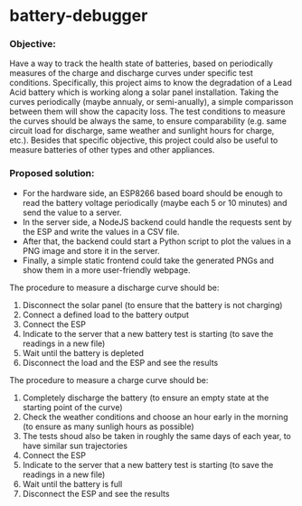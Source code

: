 # battery-debugger

### Objective:
Have a way to track the health state of batteries, based on periodically measures of the charge and discharge curves under specific test conditions. Specifically, this project aims to know the degradation of a Lead Acid battery which is working along a solar panel installation. Taking the curves periodically (maybe annualy, or semi-anually), a simple comparisson between them will show the capacity loss. The test conditions to measure the curves should be always the same, to ensure comparability (e.g. same circuit load for discharge, same weather and sunlight hours for charge, etc.). Besides that specific objective, this project could also be useful to measure batteries of other types and other appliances.

### Proposed solution:
- For the hardware side, an ESP8266 based board should be enough to read the battery voltage periodically (maybe each 5 or 10 minutes) and send the value to a server.
- In the server side, a NodeJS backend could handle the requests sent by the ESP and write the values in a CSV file.
- After that, the backend could start a Python script to plot the values in a PNG image and store it in the server.
- Finally, a simple static frontend could take the generated PNGs and show them in a more user-friendly webpage.

The procedure to measure a discharge curve should be:
1. Disconnect the solar panel (to ensure that the battery is not charging)
2. Connect a defined load to the battery output
3. Connect the ESP
4. Indicate to the server that a new battery test is starting (to save the readings in a new file)
5. Wait until the battery is depleted
6. Disconnect the load and the ESP and see the results

The procedure to measure a charge curve should be:
1. Completely discharge the battery (to ensure an empty state at the starting point of the curve)
2. Check the weather conditions and choose an hour early in the morning (to ensure as many sunligh hours as possible)
3. The tests shoud also be taken in roughly the same days of each year, to have similar sun trajectories
4. Connect the ESP
5. Indicate to the server that a new battery test is starting (to save the readings in a new file)
6. Wait until the battery is full
7. Disconnect the ESP and see the results
